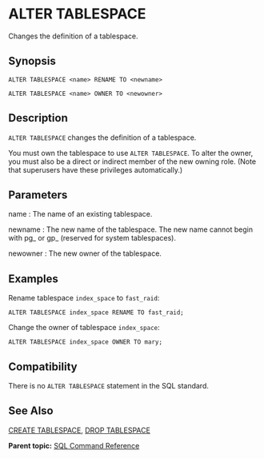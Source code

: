 # ALTER TABLESPACE 

Changes the definition of a tablespace.

## Synopsis 

``` {#sql_command_synopsis}
ALTER TABLESPACE <name> RENAME TO <newname>

ALTER TABLESPACE <name> OWNER TO <newowner>
```

## Description 

`ALTER TABLESPACE` changes the definition of a tablespace.

You must own the tablespace to use `ALTER TABLESPACE`. To alter the owner, you must also be a direct or indirect member of the new owning role. \(Note that superusers have these privileges automatically.\)

## Parameters 

name
:   The name of an existing tablespace.

newname
:   The new name of the tablespace. The new name cannot begin with pg\_ or gp\_ \(reserved for system tablespaces\).

newowner
:   The new owner of the tablespace.

## Examples 

Rename tablespace `index_space` to `fast_raid`:

```
ALTER TABLESPACE index_space RENAME TO fast_raid;
```

Change the owner of tablespace `index_space`:

```
ALTER TABLESPACE index_space OWNER TO mary;
```

## Compatibility 

There is no `ALTER TABLESPACE` statement in the SQL standard.

## See Also 

[CREATE TABLESPACE](CREATE_TABLESPACE.html), [DROP TABLESPACE](DROP_TABLESPACE.html)

**Parent topic:** [SQL Command Reference](../sql_commands/sql_ref.html)

